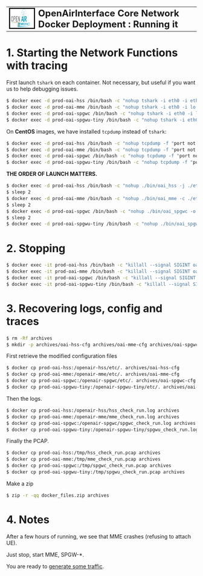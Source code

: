 <table style="border-collapse: collapse; border: none;">
  <tr style="border-collapse: collapse; border: none;">
    <td style="border-collapse: collapse; border: none;">
      <a href="http://www.openairinterface.org/">
         <img src="./images/oai_final_logo.png" alt="" border=3 height=50 width=150>
         </img>
      </a>
    </td>
    <td style="border-collapse: collapse; border: none; vertical-align: center;">
      <b><font size = "5">OpenAirInterface Core Network Docker Deployment : Running it</font></b>
    </td>
  </tr>
</table>

# 1. Starting the Network Functions with tracing #

First launch `tshark` on each container. Not necessary, but useful if you want us to help debugging issues.

```bash
$ docker exec -d prod-oai-hss /bin/bash -c "nohup tshark -i eth0 -i eth1 -w /tmp/hss_check_run.pcap 2>&1 > /dev/null"
$ docker exec -d prod-oai-mme /bin/bash -c "nohup tshark -i eth0 -i lo:s10 -w /tmp/mme_check_run.pcap 2>&1 > /dev/null"
$ docker exec -d prod-oai-spgwc /bin/bash -c "nohup tshark -i eth0 -i lo:p5c -i lo:s5c -w /tmp/spgwc_check_run.pcap 2>&1 > /dev/null"
$ docker exec -d prod-oai-spgwu-tiny /bin/bash -c "nohup tshark -i eth0 -w /tmp/spgwu_check_run.pcap 2>&1 > /dev/null"
```

On **CentOS** images, we have installed `tcpdump` instead of `tshark`:

```bash
$ docker exec -d prod-oai-hss /bin/bash -c "nohup tcpdump -f "port not 22" -i any -w /tmp/hss_check_run.pcap 2>&1 > /dev/null"
$ docker exec -d prod-oai-mme /bin/bash -c "nohup tcpdump -f "port not 22" -i any -w /tmp/mme_check_run.pcap 2>&1 > /dev/null"
$ docker exec -d prod-oai-spgwc /bin/bash -c "nohup tcpdump -f "port not 22" -i any -w /tmp/spgwc_check_run.pcap 2>&1 > /dev/null"
$ docker exec -d prod-oai-spgwu-tiny /bin/bash -c "nohup tcpdump -f "port not 22" -i any -w /tmp/spgwu_check_run.pcap 2>&1 > /dev/null"
```

**THE ORDER OF LAUNCH MATTERS.**

```bash
$ docker exec -d prod-oai-hss /bin/bash -c "nohup ./bin/oai_hss -j ./etc/hss_rel14.json --reloadkey true > hss_check_run.log 2>&1"
$ sleep 2
$ docker exec -d prod-oai-mme /bin/bash -c "nohup ./bin/oai_mme -c ./etc/mme.conf > mme_check_run.log 2>&1"
$ sleep 2
$ docker exec -d prod-oai-spgwc /bin/bash -c "nohup ./bin/oai_spgwc -o -c ./etc/spgw_c.conf > spgwc_check_run.log 2>&1"
$ sleep 2
$ docker exec -d prod-oai-spgwu-tiny /bin/bash -c "nohup ./bin/oai_spgwu -o -c ./etc/spgw_u.conf > spgwu_check_run.log 2>&1"
```

# 2. Stopping #

```bash
$ docker exec -it prod-oai-hss /bin/bash -c "killall --signal SIGINT oai_hss tshark tcpdump"
$ docker exec -it prod-oai-mme /bin/bash -c "killall --signal SIGINT oai_mme tshark tcpdump"
$ docker exec -it prod-oai-spgwc /bin/bash -c "killall --signal SIGINT oai_spgwc tshark tcpdump"
$ docker exec -it prod-oai-spgwu-tiny /bin/bash -c "killall --signal SIGINT oai_spgwu tshark tcpdump"
```

# 3. Recovering logs, config and traces #

```bash
$ rm -Rf archives
$ mkdir -p archives/oai-hss-cfg archives/oai-mme-cfg archives/oai-spgwc-cfg archives/oai-spgwu-cfg
```

First retrieve the modified configuration files

```bash
$ docker cp prod-oai-hss:/openair-hss/etc/. archives/oai-hss-cfg
$ docker cp prod-oai-mme:/openair-mme/etc/. archives/oai-mme-cfg
$ docker cp prod-oai-spgwc:/openair-spgwc/etc/. archives/oai-spgwc-cfg
$ docker cp prod-oai-spgwu-tiny:/openair-spgwu-tiny/etc/. archives/oai-spgwu-cfg
```

Then the logs.

```bash
$ docker cp prod-oai-hss:/openair-hss/hss_check_run.log archives
$ docker cp prod-oai-mme:/openair-mme/mme_check_run.log archives
$ docker cp prod-oai-spgwc:/openair-spgwc/spgwc_check_run.log archives
$ docker cp prod-oai-spgwu-tiny:/openair-spgwu-tiny/spgwu_check_run.log archives
```

Finally the PCAP.

```bash
$ docker cp prod-oai-hss:/tmp/hss_check_run.pcap archives
$ docker cp prod-oai-mme:/tmp/mme_check_run.pcap archives
$ docker cp prod-oai-spgwc:/tmp/spgwc_check_run.pcap archives
$ docker cp prod-oai-spgwu-tiny:/tmp/spgwu_check_run.pcap archives
```

Make a zip

```bash
$ zip -r -qq docker_files.zip archives
```

# 4. Notes

After a few hours of running, we see that MME crashes (refusing to attach UE).

Just stop, start MME, SPGW-\*.

You are ready to [generate some traffic](./GENERATE_TRAFFIC.md).


